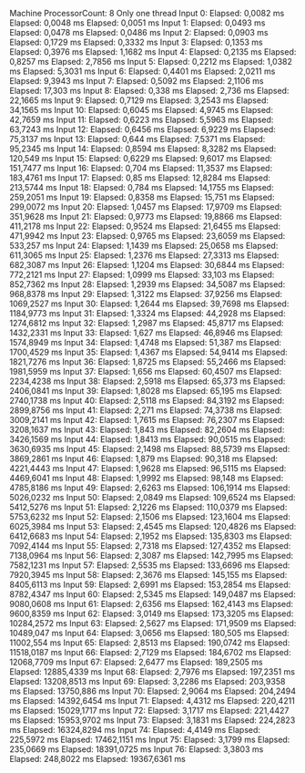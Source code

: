 Machine ProcessorCount: 8
Only one thread
Input 0: Elapsed: 0,0082 ms     Elapsed: 0,0048 ms      Elapsed: 0,0051 ms
Input 1: Elapsed: 0,0493 ms     Elapsed: 0,0478 ms      Elapsed: 0,0486 ms
Input 2: Elapsed: 0,0903 ms     Elapsed: 0,1729 ms      Elapsed: 0,3332 ms
Input 3: Elapsed: 0,1353 ms     Elapsed: 0,3976 ms      Elapsed: 1,1682 ms
Input 4: Elapsed: 0,2135 ms     Elapsed: 0,8257 ms      Elapsed: 2,7856 ms
Input 5: Elapsed: 0,2212 ms     Elapsed: 1,0382 ms      Elapsed: 5,3031 ms
Input 6: Elapsed: 0,4401 ms     Elapsed: 2,0211 ms      Elapsed: 9,3943 ms
Input 7: Elapsed: 0,5092 ms     Elapsed: 2,1106 ms      Elapsed: 17,303 ms
Input 8: Elapsed: 0,338 ms      Elapsed: 2,736 ms       Elapsed: 22,1665 ms
Input 9: Elapsed: 0,7129 ms     Elapsed: 3,2543 ms      Elapsed: 34,1565 ms
Input 10: Elapsed: 0,6045 ms    Elapsed: 4,9745 ms      Elapsed: 42,7659 ms
Input 11: Elapsed: 0,6223 ms    Elapsed: 5,5963 ms      Elapsed: 63,7243 ms
Input 12: Elapsed: 0,6456 ms    Elapsed: 6,9229 ms      Elapsed: 75,3137 ms
Input 13: Elapsed: 0,644 ms     Elapsed: 7,5371 ms      Elapsed: 95,2345 ms
Input 14: Elapsed: 0,8594 ms    Elapsed: 8,3282 ms      Elapsed: 120,549 ms
Input 15: Elapsed: 0,6229 ms    Elapsed: 9,6017 ms      Elapsed: 151,7477 ms
Input 16: Elapsed: 0,704 ms     Elapsed: 11,3537 ms     Elapsed: 183,4761 ms
Input 17: Elapsed: 0,85 ms      Elapsed: 12,8284 ms     Elapsed: 213,5744 ms
Input 18: Elapsed: 0,784 ms     Elapsed: 14,1755 ms     Elapsed: 259,2051 ms
Input 19: Elapsed: 0,8358 ms    Elapsed: 15,751 ms      Elapsed: 299,0072 ms
Input 20: Elapsed: 1,0457 ms    Elapsed: 17,9709 ms     Elapsed: 351,9628 ms
Input 21: Elapsed: 0,9773 ms    Elapsed: 19,8866 ms     Elapsed: 411,2178 ms
Input 22: Elapsed: 0,9524 ms    Elapsed: 21,6455 ms     Elapsed: 471,9942 ms
Input 23: Elapsed: 0,9765 ms    Elapsed: 23,6059 ms     Elapsed: 533,257 ms
Input 24: Elapsed: 1,1439 ms    Elapsed: 25,0658 ms     Elapsed: 611,3065 ms
Input 25: Elapsed: 1,2376 ms    Elapsed: 27,3313 ms     Elapsed: 682,3087 ms
Input 26: Elapsed: 1,1204 ms    Elapsed: 30,6844 ms     Elapsed: 772,2121 ms
Input 27: Elapsed: 1,0999 ms    Elapsed: 33,103 ms      Elapsed: 852,7362 ms
Input 28: Elapsed: 1,2939 ms    Elapsed: 34,5087 ms     Elapsed: 968,8378 ms
Input 29: Elapsed: 1,3122 ms    Elapsed: 37,9256 ms     Elapsed: 1069,2527 ms
Input 30: Elapsed: 1,2644 ms    Elapsed: 39,7698 ms     Elapsed: 1184,9773 ms
Input 31: Elapsed: 1,3324 ms    Elapsed: 44,2928 ms     Elapsed: 1274,6812 ms
Input 32: Elapsed: 1,2987 ms    Elapsed: 45,8717 ms     Elapsed: 1432,2331 ms
Input 33: Elapsed: 1,627 ms     Elapsed: 46,8946 ms     Elapsed: 1574,8949 ms
Input 34: Elapsed: 1,4748 ms    Elapsed: 51,387 ms      Elapsed: 1700,4529 ms
Input 35: Elapsed: 1,4367 ms    Elapsed: 54,9414 ms     Elapsed: 1821,7276 ms
Input 36: Elapsed: 1,8725 ms    Elapsed: 55,2466 ms     Elapsed: 1981,5959 ms
Input 37: Elapsed: 1,656 ms     Elapsed: 60,4507 ms     Elapsed: 2234,4238 ms
Input 38: Elapsed: 2,5918 ms    Elapsed: 65,373 ms      Elapsed: 2406,0841 ms
Input 39: Elapsed: 1,8028 ms    Elapsed: 65,195 ms      Elapsed: 2740,1738 ms
Input 40: Elapsed: 2,5118 ms    Elapsed: 84,3192 ms     Elapsed: 2899,8756 ms
Input 41: Elapsed: 2,271 ms     Elapsed: 74,3738 ms     Elapsed: 3009,2141 ms
Input 42: Elapsed: 1,7615 ms    Elapsed: 76,2307 ms     Elapsed: 3208,1637 ms
Input 43: Elapsed: 1,843 ms     Elapsed: 82,2604 ms     Elapsed: 3426,1569 ms
Input 44: Elapsed: 1,8413 ms    Elapsed: 90,0515 ms     Elapsed: 3630,6935 ms
Input 45: Elapsed: 2,1498 ms    Elapsed: 88,5739 ms     Elapsed: 3869,2861 ms
Input 46: Elapsed: 1,879 ms     Elapsed: 90,318 ms      Elapsed: 4221,4443 ms
Input 47: Elapsed: 1,9628 ms    Elapsed: 96,5115 ms     Elapsed: 4469,6041 ms
Input 48: Elapsed: 1,9992 ms    Elapsed: 98,148 ms      Elapsed: 4785,8186 ms
Input 49: Elapsed: 2,6263 ms    Elapsed: 106,1914 ms    Elapsed: 5026,0232 ms
Input 50: Elapsed: 2,0849 ms    Elapsed: 109,6524 ms    Elapsed: 5412,5276 ms
Input 51: Elapsed: 2,1226 ms    Elapsed: 110,0379 ms    Elapsed: 5753,6232 ms
Input 52: Elapsed: 2,1506 ms    Elapsed: 123,1604 ms    Elapsed: 6025,3984 ms
Input 53: Elapsed: 2,4545 ms    Elapsed: 120,4826 ms    Elapsed: 6412,6683 ms
Input 54: Elapsed: 2,1952 ms    Elapsed: 135,8303 ms    Elapsed: 7092,4144 ms
Input 55: Elapsed: 2,7318 ms    Elapsed: 127,4352 ms    Elapsed: 7138,0964 ms
Input 56: Elapsed: 2,3087 ms    Elapsed: 142,7995 ms    Elapsed: 7582,1231 ms
Input 57: Elapsed: 2,5535 ms    Elapsed: 133,6696 ms    Elapsed: 7920,3945 ms
Input 58: Elapsed: 2,3676 ms    Elapsed: 145,155 ms     Elapsed: 8405,6113 ms
Input 59: Elapsed: 2,6991 ms    Elapsed: 153,2854 ms    Elapsed: 8782,4347 ms
Input 60: Elapsed: 2,5345 ms    Elapsed: 149,0487 ms    Elapsed: 9080,0608 ms
Input 61: Elapsed: 2,6356 ms    Elapsed: 162,4143 ms    Elapsed: 9600,8359 ms
Input 62: Elapsed: 3,0149 ms    Elapsed: 173,3205 ms    Elapsed: 10284,2572 ms
Input 63: Elapsed: 2,5627 ms    Elapsed: 171,9509 ms    Elapsed: 10489,047 ms
Input 64: Elapsed: 3,0656 ms    Elapsed: 180,505 ms     Elapsed: 11002,554 ms
Input 65: Elapsed: 2,8513 ms    Elapsed: 190,0742 ms    Elapsed: 11518,0187 ms
Input 66: Elapsed: 2,7129 ms    Elapsed: 184,6702 ms    Elapsed: 12068,7709 ms
Input 67: Elapsed: 2,6477 ms    Elapsed: 189,2505 ms    Elapsed: 12885,4339 ms
Input 68: Elapsed: 2,7976 ms    Elapsed: 197,2351 ms    Elapsed: 13208,8513 ms
Input 69: Elapsed: 3,2286 ms    Elapsed: 203,9358 ms    Elapsed: 13750,886 ms
Input 70: Elapsed: 2,9064 ms    Elapsed: 204,2494 ms    Elapsed: 14392,6454 ms
Input 71: Elapsed: 4,4312 ms    Elapsed: 220,4211 ms    Elapsed: 15029,1717 ms
Input 72: Elapsed: 3,1717 ms    Elapsed: 221,4427 ms    Elapsed: 15953,9702 ms
Input 73: Elapsed: 3,1831 ms    Elapsed: 224,2823 ms    Elapsed: 16324,8294 ms
Input 74: Elapsed: 4,4149 ms    Elapsed: 225,5972 ms    Elapsed: 17462,1151 ms
Input 75: Elapsed: 3,1799 ms    Elapsed: 235,0669 ms    Elapsed: 18391,0725 ms
Input 76: Elapsed: 3,3803 ms    Elapsed: 248,8022 ms    Elapsed: 19367,6361 ms